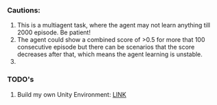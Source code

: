 




### Cautions:
1. This is a multiagent task, where the agent may not learn anything till 2000 episode. Be patient!
2. The agent could show a combined score of >0.5 for more that 100 consecutive episode but there can be scenarios 
that the score decreases after that, which means the agent learning is unstable.
3. 

### TODO's
1. Build my own Unity Environment: [LINK](https://github.com/Unity-Technologies/ml-agents/blob/master/docs/Getting-Started-with-Balance-Ball.md)